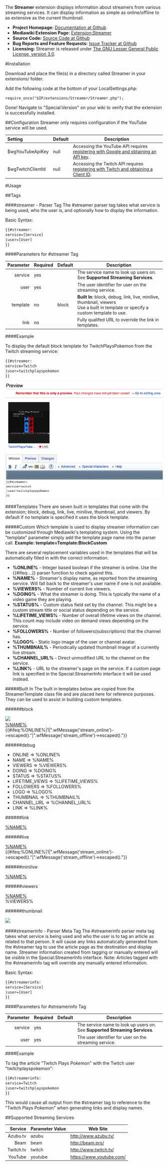 The **Streamer** extension displays information about streamers from various streaming services.  It can display information as simple as online/offline to as extensive as the current thumbnail.

* **Project Homepage:** [Documentation at Github](https://github.com/CurseStaff/Streamer)
* **Mediawiki Extension Page:** [Extension:Streamer](https://www.mediawiki.org/wiki/Extension:Streamer)
* **Source Code:** [Source Code at Github](https://github.com/CurseStaff/Streamer)
* **Bug Reports and Feature Requests:** [Issue Tracker at Github](https://github.com/CurseStaff/Streamer/issues)
* **Licensing:** Streamer is released under [The GNU Lesser General Public License, version 3.0](http://opensource.org/licenses/lgpl-3.0.html).


#Installation

Download and place the file(s) in a directory called Streamer in your extensions/ folder.

Add the following code at the bottom of your LocalSettings.php:

	require_once("$IP/extensions/Streamer/Streamer.php");

Done! Navigate to "Special:Version" on your wiki to verify that the extension is successfully installed.

##Configuration
Streamer only requires configuration if the YouTube service will be used.

|          Setting         | Default | Description                                                                                                                                              |
|:-------------------------|---------|----------------------------------------------------------------------------------------------------------------------------------------------------------|
| $wgYouTubeApiKey         | null    | Accessing the YouTube API requires [registering with Google and obtaining an API key](https://developers.google.com/youtube/registering_an_application). |
| $wgTwitchClientId        | null    | Accessing the Twitch API requires [registering with Twitch and obtaining a Client ID](https://www.twitch.tv/kraken/oauth2/clients/new).                  |


#Usage

##Tags

###\#streamer - Parser Tag
The #streamer parser tag takes what service is being used, who the user is, and optionally how to display the information.

Basic Syntax:

	{{#streamer:
	service=[Service]
	|user=[User]
	}}

####Parameters for #streamer Tag

|       Parameter       | Required | Default | Description                                                                                                                            |
|----------------------:|----------|---------|----------------------------------------------------------------------------------------------------------------------------------------|
| service               | yes      |         | The service name to look up users on.  See **Supported Streaming Services**.                                                           |
| user                  | yes      |         | The user identifier for user on the streaming service.                                                                                 |
| template              | no       | block   | **Built In**: block, debug, link, live, minilive, thumbnail, viewers <br/>Use a built in template or specify a custom template to use. |
| link                  | no       |         | Fully qualifed URL to override the link in templates.                                                                                  |

####Example

To display the default block template for TwitchPlaysPokemon from the Twitch streaming service:

	{{#streamer:
	service=Twitch
	|user=twitchplayspokemon
	}}

![](documentation/TwitchPlaysPokemonExample.png)


####Templates
There are seven built in templates that come with the extension; block, debug, link, live, minilive, thumbnail, and viewers.  By default if no template is specified it uses the block template.

#####Custom
Which template is used to display streamer information can be customized through Mediawiki's templating system.  Using the "template" parameter simply add the template page name into the parser call.  **Example: template=Template:BlockCustom**

There are several replacement variables used in the templates that will be automatically filled in with the correct information.

* **%ONLINE%** - Integer based boolean if the streamer is online.  Use the {{#ifeq:...}} parser function to check against this.
* **%NAME%** - Streamer's display name, as reported from the streaming service.  Will fall back to the streamer's user name if one is not available.
* **%VIEWERS%** - Number of current live viewers.
* **%DOING%** - What the streamer is doing.  This is typically the name of a video game they are playing.
* **%STATUS%** - Custom status field set by the channel.  This might be a custom stream title or social status depending on the service.
* **%LIFETIME_VIEWS%** - Number of overall lifetime views on the channel.  This count may include video on demand views depending on the service.
* **%FOLLOWERS%** - Number of followers(subscriptions) that the channel has.
* **%LOGO%** - Static logo image of the user or channel avatar.
* **%THUMBNAIL%** - Periodically updated thumbnail image of a currently live stream.
* **%CHANNEL_URL%** - Direct unmodified URL to the channel on the service.
* **%LINK%** - URL to the streamer's page on the service.  If a custom page link is specified in the Special:StreamerInfo interface it will be used instead.

#####Built In
The built in templates below are copied from the StreamerTemplate class file and are placed here for reference purposes.  They can be used to assist in building custom templates.

######block
	<div class='stream block'>
		<div class='logo'><img src='{{#if:%THUMBNAIL%|%THUMBNAIL%|%LOGO%}}'/></div>
		<div class='stream_info'>
			<div class='name'><a href='%LINK%'>%NAME%</a></div>
			<div class='online {{#ifeq:%ONLINE%|1|live|offline}}'><div class='dot'></div><div class='text'>{{#ifeq:%ONLINE%|1|".wfMessage('stream_online')->escaped()."|".wfMessage('stream_offline')->escaped()."}}</div></div>
		</div>
	</div>

######debug
	<div class='stream debug'>
		<ul>
			<li>ONLINE => %ONLINE%</li>
			<li>NAME => %NAME%</li>
			<li>VIEWERS => %VIEWERS%</li>
			<li>DOING => %DOING%</li>
			<li>STATUS => %STATUS%</li>
			<li>LIFETIME_VIEWS => %LIFETIME_VIEWS%</li>
			<li>FOLLOWERS => %FOLLOWERS%</li>
			<li>LOGO => %LOGO%</li>
			<li>THUMBNAIL => %THUMBNAIL%</li>
			<li>CHANNEL_URL => %CHANNEL_URL%</li>
			<li>LINK => %LINK%</li>
		</ul>
	</div>

######link
	<div class='name'><a href='%LINK%'>%NAME%</a></div>

######live
	<div class='stream live'>
		<div class='stream_info'>
			<div class='name'><a href='%LINK%'>%NAME%</a></div>
			<div class='online {{#ifeq:%ONLINE%|1|live|offline}}'><div class='dot'></div><div class='text'>{{#ifeq:%ONLINE%|1|".wfMessage('stream_online')->escaped()."|".wfMessage('stream_offline')->escaped()."}}</div></div>
		</div>
	</div>

######minilive
	<div class='stream minilive'>
		<div class='stream_info'>
			<div class='name'><a href='%LINK%'>%NAME%</a></div>
			<div class='online {{#ifeq:%ONLINE%|1|live|offline}}'><div class='dot'></div></div>
		</div>
	</div>

######viewers
	<div class='stream viewers'>
		<div class='stream_info'>
			<div class='name'><a href='%LINK%'>%NAME%</a></div>
			<div class='online {{#ifeq:%ONLINE%|1|live|offline}}'><div class='dot'></div><div class='text'>%VIEWERS%</div></div>
		</div>
	</div>

######thumbnail
	<div class='stream thumbnail'>
		<div class='logo'><img src='{{#if:%THUMBNAIL%|%THUMBNAIL%|%LOGO%}}'/></div>
	</div>

###\#streamerinfo - Parser Meta Tag
The #streamerinfo parser meta tag takes what service is being used and who the user is to tag an article as related to that person.  It will cause any links automatically generated from the #streamer tag to use the article page as the destination and display name.  Streamer information created from tagging or manually entered will be visible in the Special:StreamerInfo interface.  Note: Articles tagged with the #streamerinfo tag will override any manually entered information.

Basic Syntax:

	{{#streamerinfo:
	service=[Service]
	|user=[User]
	}}

####Parameters for #streamerinfo Tag

|       Parameter       | Required | Default | Description                                                                                                                     |
|----------------------:|----------|---------|---------------------------------------------------------------------------------------------------------------------------------|
| service               | yes      |         | The service name to look up users on.  See **Supported Streaming Services**.                                                    |
| user                  | yes      |         | The user identifier for user on the streaming service.                                                                          |

####Example

To tag the article "Twitch Plays Pokemon" with the Twitch user "twitchplayspokemon":

	{{#streamerinfo:
	service=Twitch
	|user=twitchplayspokemon
	}}

This would cause all output from the #streamer tag to reference to the "Twitch Plays Pokemon" when generating links and display names.

##Supported Streaming Services

|  Service  | Parameter Value | Web Site                 |
|----------:|-----------------|--------------------------|
| Azubu.tv  | azubu           | http://www.azubu.tv/     |
| Beam      | beam            | http://beam.pro/         |
| Twitch.tv | twitch          | http://www.twitch.tv/    |
| YouTube   | youtube         | https://www.youtube.com/ |